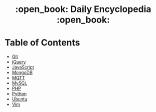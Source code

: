 <div align="center">
  <h1>:open_book: Daily Encyclopedia :open_book:</h1>
</div>

# Table of Contents

- [Git](./git/README.md)
- [jQuery](./jquery/README.md)
- [JavaScript](./javascript/README.md)
- [MongoDB](./mongodb/README.md)
- [MQTT](./mqtt/README.md)
- [MySQL](./mysql/README.md)
- [PHP](./php/README.md)
- [Python](./python/README.md)
- [Ubuntu](./ubuntu/README.md)
- [Vim](./vim/README.md)

